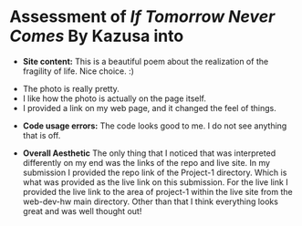 # Assessment of *If Tomorrow Never Comes* By Kazusa into

* **Site content:** This is a beautiful poem about the realization of the fragility
of life. Nice choice. :)
- The photo is really pretty.
- I like how the photo is actually on the page itself.
- I provided a link on my web page, and it changed the feel of things.

* **Code usage errors:** The code looks good to me. I do not see anything that
is off.

* **Overall Aesthetic** The only thing that I noticed that was interpreted
differently on my end was the links of the repo and live site. In my
submission I provided the repo link of the Project-1 directory. Which is
what was provided as the live link on this submission. For the live link
I provided the live link to the area of project-1 within the live site from
the web-dev-hw main directory. Other than that I think everything looks great
and was well thought out!
